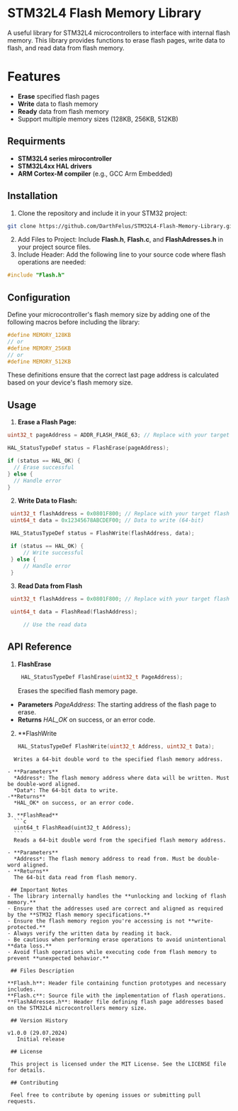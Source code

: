 # STM32L4 Flash Memory Library
 A useful library for STM32L4 microcontrollers to interface with internal flash memory. This library provides functions to erase flash pages, write data to flash, and read data from flash memory.
 
 # Features
 
 - **Erase** specified flash pages
 - **Write** data to flash memory
 - **Ready** data from flash memory
 - Support multiple memory sizes (128KB, 256KB, 512KB)
 
 
  ## Requirments
  
  - **STM32L4 series mirocontroller**
  - **STM32L4xx HAL drivers**
  - **ARM Cortex-M compiler** (e.g., GCC Arm Embedded)

  ## Installation

   1. Clone the repository and include it in your STM32 project:

   ```bash
   git clone https://github.com/DarthFelus/STM32L4-Flash-Memory-Library.git
   ```
   2. Add Files to Project: Include **Flash.h**, **Flash.c**, and **FlashAdresses.h** in your project source files.
   3. Include Header: Add the following line to your source code where flash operations are needed:
   ```c 
   #include "Flash.h"
   ```
   
   ## Configuration
   Define your microcontroller's flash memory size by adding one of the following macros before including the library:
   
   ```c 
   #define MEMORY_128KB
   // or
   #define MEMORY_256KB
   // or
   #define MEMORY_512KB
   ```
   These definitions ensure that the correct last page address is calculated based on your device's flash memory size.
   
   ## Usage
   
   1. **Erase a Flash Page:**
   ```c 
   uint32_t pageAddress = ADDR_FLASH_PAGE_63; // Replace with your target page address

   HAL_StatusTypeDef status = FlashErase(pageAddress);

   if (status == HAL_OK) {
     // Erase successful
   } else {
     // Handle error
   }
   ```
   2. **Write Data to Flash:**
   ```c 
	uint32_t flashAddress = 0x0801F800; // Replace with your target flash address
	uint64_t data = 0x12345678ABCDEF00; // Data to write (64-bit)

	HAL_StatusTypeDef status = FlashWrite(flashAddress, data);

	if (status == HAL_OK) {
		// Write successful
	} else {
		// Handle error
	}
   ```
   
   3. **Read Data from Flash**
   ```c 
	uint32_t flashAddress = 0x0801F800; // Replace with your target flash address

	uint64_t data = FlashRead(flashAddress);

		// Use the read data
   ```   
   
   ## API Reference
   
1. **FlashErase**
   ```c 
	HAL_StatusTypeDef FlashErase(uint32_t PageAddress);
   ```
   Erases the specified flash memory page.

- **Parameters**
        *PageAddress*: The starting address of the flash page to erase.
- **Returns**
        *HAL_OK* on success, or an error code.
2. **FlashWrite
	```c 
	HAL_StatusTypeDef FlashWrite(uint32_t Address, uint32_t Data);
  ```
    Writes a 64-bit double word to the specified flash memory address.
	
- **Parameters**
	*Address*: The flash memory address where data will be written. Must be double-word aligned.
	*Data*: The 64-bit data to write.
-**Returns**
	*HAL_OK* on success, or an error code.
		
3. **FlashRead**
	```c 
	uint64_t FlashRead(uint32_t Address);
    ```	
    Reads a 64-bit double word from the specified flash memory address.
	
- **Parameters**
	*Address*: The flash memory address to read from. Must be double-word aligned.
- **Returns**
	The 64-bit data read from flash memory.
		
   ## Important Notes
- The library internally handles the **unlocking and locking of flash memory.**
- Ensure that the addresses used are correct and aligned as required by the **STM32 flash memory specifications.**
- Ensure the flash memory region you're accessing is not **write-protected.**
- Always verify the written data by reading it back.
- Be cautious when performing erase operations to avoid unintentional **data loss.**
- Avoid flash operations while executing code from flash memory to prevent **unexpected behavior.**

   ## Files Description

 **Flash.h**: Header file containing function prototypes and necessary includes.
 **Flash.c**: Source file with the implementation of flash operations.
 **FlashAdresses.h**: Header file defining flash page addresses based on the STM32L4 microcontrollers memory size.

   ## Version History

  v1.0.0 (29.07.2024)
     Initial release

   ## License
   
   This project is licensed under the MIT License. See the LICENSE file for details.

   ## Contributing

   Feel free to contribute by opening issues or submitting pull requests.
	
	
